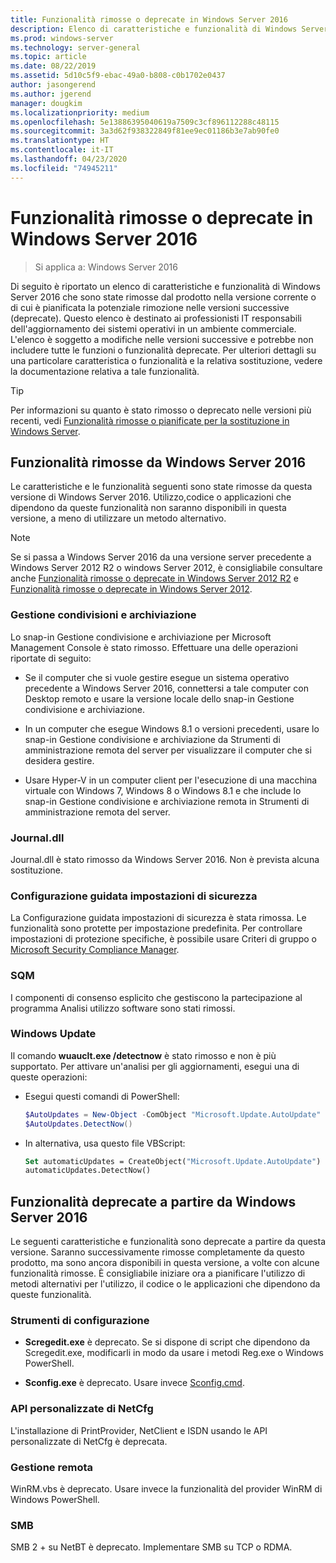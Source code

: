 ```yaml
---
title: Funzionalità rimosse o deprecate in Windows Server 2016
description: Elenco di caratteristiche e funzionalità di Windows Server 2016 che sono state rimosse dal prodotto nella versione corrente o di cui è pianificata la possibile rimozione nelle versioni successive (deprecate). Questo elenco è destinato ai professionisti IT responsabili dell'aggiornamento dei sistemi operativi in un ambiente commerciale.
ms.prod: windows-server
ms.technology: server-general
ms.topic: article
ms.date: 08/22/2019
ms.assetid: 5d10c5f9-ebac-49a0-b808-c0b1702e0437
author: jasongerend
ms.author: jgerend
manager: dougkim
ms.localizationpriority: medium
ms.openlocfilehash: 5e13886395040619a7509c3cf896112288c48115
ms.sourcegitcommit: 3a3d62f938322849f81ee9ec01186b3e7ab90fe0
ms.translationtype: HT
ms.contentlocale: it-IT
ms.lasthandoff: 04/23/2020
ms.locfileid: "74945211"
---
```

# <a name="features-removed-or-deprecated-in--windows-server-2016"></a>Funzionalità rimosse o deprecate in Windows Server 2016

>Si applica a: Windows Server 2016

Di seguito è riportato un elenco di caratteristiche e funzionalità di Windows Server 2016 che sono state rimosse dal prodotto nella versione corrente o di cui è pianificata la potenziale rimozione nelle versioni successive (deprecate). Questo elenco è destinato ai professionisti IT responsabili dell'aggiornamento dei sistemi operativi in un ambiente commerciale. L'elenco è soggetto a modifiche nelle versioni successive e potrebbe non includere tutte le funzioni o funzionalità deprecate. Per ulteriori dettagli su una particolare caratteristica o funzionalità e la relativa sostituzione, vedere la documentazione relativa a tale funzionalità.

> [!TIP]
> Per informazioni su quanto è stato rimosso o deprecato nelle versioni più recenti, vedi [Funzionalità rimosse o pianificate per la sostituzione in Windows Server](../get-started-19/removed-features.md).

## <a name="features-removed-from-windows-server-2016"></a>Funzionalità rimosse da Windows Server 2016

Le caratteristiche e le funzionalità seguenti sono state rimosse da questa versione di Windows Server 2016. Utilizzo,codice o applicazioni che dipendono da queste funzionalità non saranno disponibili in questa versione, a meno di utilizzare un metodo alternativo.  

> [!NOTE]  
> Se si passa a Windows Server 2016 da una versione server precedente a Windows Server 2012 R2 o windows Server 2012, è consigliabile consultare anche [Funzionalità rimosse o deprecate in Windows Server 2012 R2](https://technet.microsoft.com/library/dn303411.aspx) e [Funzionalità rimosse o deprecate in Windows Server 2012](https://technet.microsoft.com/library/hh831568.aspx).  

### <a name="share-and-storage-management"></a>Gestione condivisioni e archiviazione

Lo snap-in Gestione condivisione e archiviazione per Microsoft Management Console è stato rimosso. Effettuare una delle operazioni riportate di seguito:  

-   Se il computer che si vuole gestire esegue un sistema operativo precedente a Windows Server 2016, connettersi a tale computer con Desktop remoto e usare la versione locale dello snap-in Gestione condivisione e archiviazione.  

-   In un computer che esegue Windows 8.1 o versioni precedenti, usare lo snap-in Gestione condivisione e archiviazione da Strumenti di amministrazione remota del server per visualizzare il computer che si desidera gestire.  

-   Usare Hyper-V in un computer client per l'esecuzione di una macchina virtuale con Windows 7, Windows 8 o Windows 8.1 e che include lo snap-in Gestione condivisione e archiviazione remota in Strumenti di amministrazione remota del server.  

### <a name="journaldll"></a>Journal.dll

Journal.dll è stato rimosso da Windows Server 2016. Non è prevista alcuna sostituzione.  

### <a name="security-configuration-wizard"></a>Configurazione guidata impostazioni di sicurezza

La Configurazione guidata impostazioni di sicurezza è stata rimossa. Le funzionalità sono protette per impostazione predefinita. Per controllare impostazioni di protezione specifiche, è possibile usare Criteri di gruppo o [Microsoft Security Compliance Manager](https://technet.microsoft.com/solutionaccelerators/cc835245.aspx).  

### <a name="sqm"></a>SQM

I componenti di consenso esplicito che gestiscono la partecipazione al programma Analisi utilizzo software sono stati rimossi. 

### <a name="windows-update"></a>Windows Update

Il comando **wuauclt.exe /detectnow** è stato rimosso e non è più supportato. Per attivare un'analisi per gli aggiornamenti, esegui una di queste operazioni:

- Esegui questi comandi di PowerShell:
    ````powershell
    $AutoUpdates = New-Object -ComObject "Microsoft.Update.AutoUpdate"
    $AutoUpdates.DetectNow()
    ````

- In alternativa, usa questo file VBScript:
    ````vb
    Set automaticUpdates = CreateObject("Microsoft.Update.AutoUpdate")
    automaticUpdates.DetectNow()
    ````

## <a name="features-deprecated-starting-with-windows-server-2016"></a>Funzionalità deprecate a partire da Windows Server 2016

Le seguenti caratteristiche e funzionalità sono deprecate a partire da questa versione. Saranno successivamente rimosse completamente da questo prodotto, ma sono ancora disponibili in questa versione, a volte con alcune funzionalità rimosse. È consigliabile iniziare ora a pianificare l'utilizzo di metodi alternativi per l'utilizzo, il codice o le applicazioni che dipendono da queste funzionalità.  

### <a name="configuration-tools"></a>Strumenti di configurazione  

-   **Scregedit.exe** è deprecato. Se si dispone di script che dipendono da Scregedit.exe, modificarli in modo da usare i metodi Reg.exe o Windows PowerShell.  

-   **Sconfig.exe** è deprecato. Usare invece [Sconfig.cmd](https://docs.microsoft.com/windows-server/get-started/sconfig-on-ws2016). 

### <a name="netcfg-custom-apis"></a>API personalizzate di NetCfg

L'installazione di PrintProvider, NetClient e ISDN usando le API personalizzate di NetCfg è deprecata.  

### <a name="remote-management"></a>Gestione remota  

WinRM.vbs è deprecato. Usare invece la funzionalità del provider WinRM di Windows PowerShell.  

### <a name="smb"></a>SMB

SMB 2 + su NetBT è deprecato. Implementare SMB su TCP o RDMA. 
